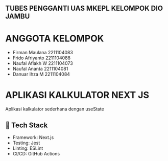 ## TUBES PENGGANTI UAS MKEPL KELOMPOK DIO JAMBU

# ANGGOTA KELOMPOK
- Firman Maulana    2211104083
- Frido Afriyanto   2211104088
- Naufal Aflakh W   2211104073
- Naufal Ananta     2211104081
- Danuar Ihza M     2211104084

# APLIKASI KALKULATOR NEXT JS
Aplikasi kalkulator sederhana dengan useState

## 🚀 Tech Stack

- Framework: Next.js    
- Testing: Jest
- Linting: ESLint
- CI/CD: GitHub Actions
